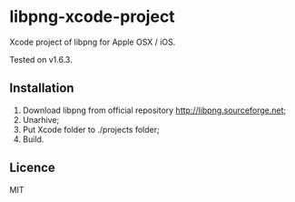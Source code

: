 libpng-xcode-project
====================

Xcode project of libpng for Apple OSX / iOS.

Tested on v1.6.3.

Installation
-------------
1. Download libpng from official repository http://libpng.sourceforge.net;
2. Unarhive;
3. Put Xcode folder to ./projects folder;
4. Build.


Licence
-------------
MIT